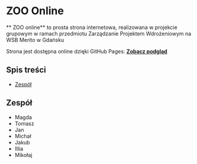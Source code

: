 # ZOO Online
** ZOO online** to prosta strona internetowa, realizowana w projekcie grupowym w ramach przedmiotu Zarządzanie Projektem Wdrożeniowym na WSB Merito w Gdańsku

Strona jest dostępna online dzięki GitHub Pages:
[**Zobacz podgląd**](https://magdamadej.github.io/ZPW-INLN4-hyb-AM-BS/)

## Spis treści
- [Zespół](#zespół)

## Zespół
- Magda
- Tomasz
- Jan
- Michał
- Jakub
- Illia
- Mikołaj
